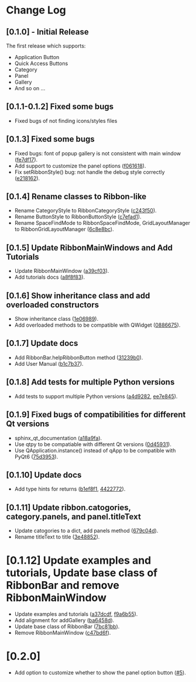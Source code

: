 # Change Log


## [0.1.0] - Initial Release

The first release which supports:

- Application Button
- Quick Access Buttons
- Category
- Panel
- Gallery
- And so on ...

## [0.1.1-0.1.2] Fixed some bugs

- Fixed bugs of not finding icons/styles files

## [0.1.3] Fixed some bugs

- Fixed bugs: font of popup gallery is not consistent with main window 
  ([fe7df17](https://github.com/haiiliin/pyqtribbon/commit/fe7df170c520234e172fd03d39b2e81b5b01b991)).
- Add support to customize the panel options 
  ([f061618](https://github.com/haiiliin/pyqtribbon/commit/f061618f879c64ef55dfcc831a59093c8fd3f4c8)).
- Fix setRibbonStyle() bug: not handle the debug style correctly
  ([e218162](https://github.com/haiiliin/pyqtribbon/commit/e2181626d92639834d8a80f8da2f95dc4e6cdb46)).

## [0.1.4] Rename classes to Ribbon-like

- Rename CategoryStyle to RibbonCategoryStyle
  ([c243f50](https://github.com/haiiliin/pyqtribbon/commit/c243f508311271c6309b5c0c4d0f899668e36b6d)).
- Rename ButtonStyle to RibbonButtonStyle
  ([c7efad1](https://github.com/haiiliin/pyqtribbon/commit/c7efad1c5a5c43f50ba8deeff57dd53c5b1c17e5)).
- Rename SpaceFindMode to RibbonSpaceFindMode, GridLayoutManager to RibbonGridLayoutManager 
  ([6c8e8bc](https://github.com/haiiliin/pyqtribbon/commit/6c8e8bcb10a412a430a9f481380c12a73b6c9984)).

## [0.1.5] Update RibbonMainWindows and Add Tutorials

- Update RibbonMainWindow 
  ([a39cf03](https://github.com/haiiliin/pyqtribbon/commit/a39cf033fe3e57e941c00f76038761c4d71dd80f)).
- Add tutorials docs
  ([a8f8f83](https://github.com/haiiliin/pyqtribbon/commit/a8f8f836a200cac3028481d6f046fad3cf1776dd)).
  
## [0.1.6] Show inheritance class and add overloaded constructors

- Show inheritance class 
  ([1e06989](https://github.com/haiiliin/pyqtribbon/commit/1e06989b57813840e04b2f8f69788c3ee6026274)).
- Add overloaded methods to be compatible with QWidget
  ([0886675](https://github.com/haiiliin/pyqtribbon/commit/0886675b2da7d5aacb757a4e955b71e49cc20f1b)).

## [0.1.7] Update docs

- Add RibbonBar.helpRibbonButton method
  ([31239b0](https://github.com/haiiliin/pyqtribbon/commit/31239b0b557cc0a91d450be1a7614b518eed02d6)).
- Add User Manual
  ([b1c7b37](https://github.com/haiiliin/pyqtribbon/commit/b1c7b37c6e4b11e6b8a5492bf94c4955c16cf2ba)).
## [0.1.8] Add tests for multiple Python versions

- Add tests to support multiple Python versions
  ([a4d9282](https://github.com/haiiliin/pyqtribbon/commit/a4d9282da76bee0a3e625d8f266380d1d8b9a704), 
  [ee7e845](https://github.com/haiiliin/pyqtribbon/commit/ee7e8453f0991b24c163305c388d6da28a2b1747)).

## [0.1.9] Fixed bugs of compatibilities  for different Qt versions

- sphinx_qt_documentation
  ([a18a9fa](https://github.com/haiiliin/pyqtribbon/commit/a18a9fac21445e8adfdcca82036254b3277304c8)).
- Use qtpy to be compatiable with different Qt versions
  ([0d45931](https://github.com/haiiliin/pyqtribbon/commit/0d4593159f5ba8e1b8787419f5bd6520ed035582)).
- Use QApplication.instance() instead of qApp to be compatible with PyQt6
  ([75d3953](https://github.com/haiiliin/pyqtribbon/commit/75d395328541ccea829e2e33012ea4c1cba74628)).

## [0.1.10] Update docs

- Add type hints for returns
  ([b1ef8f1](https://github.com/haiiliin/pyqtribbon/commit/b1ef8f10377e619634108ce6400897070f40fc55), 
  [4422772](https://github.com/haiiliin/pyqtribbon/commit/44227722280373a1af89571a8003cc121a4efa70)).

## [0.1.11] Update ribbon.catogories, category.panels, and panel.titleText

- Update catogories to a dict, add panels method
  ([679c04d](https://github.com/haiiliin/pyqtribbon/commit/679c04d04adfe8fe92443fb34b6ac2ed00d40355)).
- Rename titleText to title
  ([3e48852](https://github.com/haiiliin/pyqtribbon/commit/3e48852cf71e543eda8813b7e8cafdc6bbfcaa84)).

# [0.1.12] Update examples and tutorials, Update base class of RibbonBar and remove RibbonMainWindow

- Update examples and tutorials 
  ([a37dcdf](https://github.com/haiiliin/pyqtribbon/commit/a37dcdfa8d4eae74bfb6a1186fb63914d35a5c42),
  [f9a6b55](https://github.com/haiiliin/pyqtribbon/commit/f9a6b55d9da7b17838ff72021f48e7af1a5941d7)).
- Add alignment for addGallery 
  ([ba6458d](https://github.com/haiiliin/pyqtribbon/commit/ba6458d49d94bc85dc8b8a1434641e58d103c84b)).
- Update base class of RibbonBar
  ([7bc81bb](https://github.com/haiiliin/pyqtribbon/commit/7bc81bbaf3d8bba5ed3309f5424e353185d1df9e)).
- Remove RibbonMainWindow 
  ([c47bd6f](https://github.com/haiiliin/pyqtribbon/commit/c47bd6fc797431e7effc7898a53c7039a7bc9356)). 

# [0.2.0] 
- Add option to customize whether to show the panel option button ([#5](/../../issues/5)).